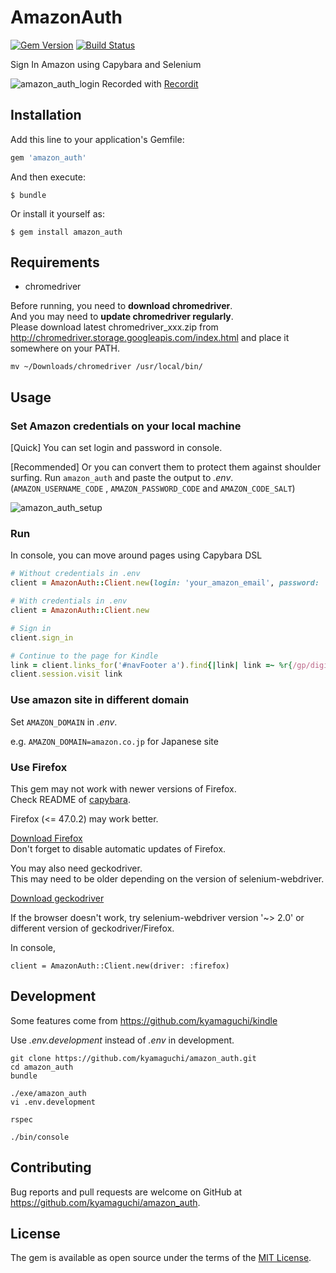 # AmazonAuth

[![Gem Version](https://badge.fury.io/rb/amazon_auth.svg)](https://badge.fury.io/rb/amazon_auth)
[![Build Status](https://travis-ci.org/kyamaguchi/amazon_auth.svg?branch=master)](https://travis-ci.org/kyamaguchi/amazon_auth)

Sign In Amazon using Capybara and Selenium

![amazon_auth_login](https://cloud.githubusercontent.com/assets/275284/25064724/7f5faae4-223b-11e7-9fc6-4a82d1d727ab.gif)
Recorded with [Recordit](http://recordit.co/)

## Installation

Add this line to your application's Gemfile:

```ruby
gem 'amazon_auth'
```

And then execute:

    $ bundle

Or install it yourself as:

    $ gem install amazon_auth

## Requirements

- chromedriver

Before running, you need to **download chromedriver**.  
And you may need to **update chromedriver regularly**.  
Please download latest chromedriver_xxx.zip from http://chromedriver.storage.googleapis.com/index.html and place it somewhere on your PATH.

```
mv ~/Downloads/chromedriver /usr/local/bin/
```

## Usage

### Set Amazon credentials on your local machine

[Quick] You can set login and password in console.

[Recommended] Or you can convert them to protect them against shoulder surfing.
Run `amazon_auth` and paste the output to _.env_.
(`AMAZON_USERNAME_CODE` , `AMAZON_PASSWORD_CODE` and `AMAZON_CODE_SALT`)

![amazon_auth_setup](https://cloud.githubusercontent.com/assets/275284/25064607/9b9b80be-2238-11e7-95fc-c1547a83f178.gif)

### Run

In console, you can move around pages using Capybara DSL

```ruby
# Without credentials in .env
client = AmazonAuth::Client.new(login: 'your_amazon_email', password: 'your_amazon_password')

# With credentials in .env
client = AmazonAuth::Client.new

# Sign in
client.sign_in

# Continue to the page for Kindle
link = client.links_for('#navFooter a').find{|link| link =~ %r{/gp/digital/fiona/manage/} }
client.session.visit link
```

### Use amazon site in different domain

Set `AMAZON_DOMAIN` in _.env_.

e.g. `AMAZON_DOMAIN=amazon.co.jp` for Japanese site

### Use Firefox

This gem may not work with newer versions of Firefox.  
Check README of [capybara](https://github.com/teamcapybara/capybara).  

Firefox (<= 47.0.2) may work better.  

[Download Firefox](https://ftp.mozilla.org/pub/firefox/releases/)  
Don't forget to disable automatic updates of Firefox.  

You may also need geckodriver.  
This may need to be older depending on the version of selenium-webdriver.  

[Download geckodriver](https://github.com/mozilla/geckodriver/releases)  

If the browser doesn't work, try selenium-webdriver version '~> 2.0' or different version of geckodriver/Firefox.

In console,

```
client = AmazonAuth::Client.new(driver: :firefox)
```

## Development

Some features come from https://github.com/kyamaguchi/kindle

Use _.env.development_ instead of _.env_ in development.

```
git clone https://github.com/kyamaguchi/amazon_auth.git
cd amazon_auth
bundle

./exe/amazon_auth
vi .env.development

rspec

./bin/console
```

## Contributing

Bug reports and pull requests are welcome on GitHub at https://github.com/kyamaguchi/amazon_auth.

## License

The gem is available as open source under the terms of the [MIT License](http://opensource.org/licenses/MIT).

